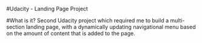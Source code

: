 #Udacity - Landing Page Project

#What is it?
Second Udacity project which required me to build a multi-section landing page, with a dynamically updating navigational menu based on the amount of content that is added to the page.
